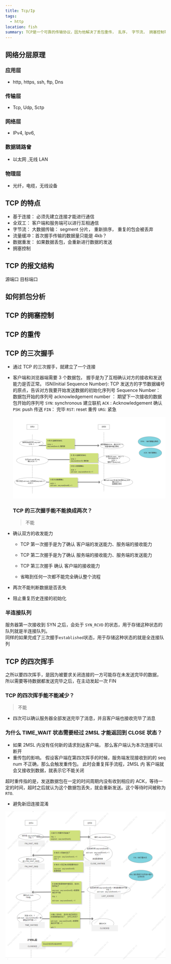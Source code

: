 ```yaml
---
title: Tcp/Ip
tags:
  - http
location: fish
summary: TCP是一个可靠的传输协议，因为他解决了丢包重传， 乱序， 字节流， 拥塞控制等问题
---
```


## 网络分层原理

### 应用层

- http, https, ssh, ftp, Dns

### 传输层

- Tcp, Udp, Sctp

### 网络层

- IPv4, Ipv6,

### 数据链路曾

- 以太网 ,无线 LAN

### 物理层

- 光纤，电缆，无线设备

## TCP 的特点

- 基于连接： 必须先建立连接才能进行通信
- 全双工： 客户端和服务端可以进行互相通信
- 字节流： 大数据传输： segment 分片， 重新排序， 重复的包会被丢弃
- 流量缓冲：首次握手传输的数据量只能是 4kb？
- 数据重发： 如果数据丢包，会重新进行数据的发送
- 拥塞控制

## TCP 的报文结构

源端口
目标端口

## 如何抓包分析

## TCP 的拥塞控制

## TCP 的重传

## TCP 的三次握手

- 通过 TCP 的三次握手，就建立了一个连接
- 客户端和浏览器端需要 3 个数据包， 握手是为了互相确认对方的接收和发送能力是否正常。
  ISN(Initial Sequence Number): TCP 发送方的字节数据编号的原点，告诉对方我要开始发送数据的初始化序列号
  Sequence Number： 数据包开始的序列号
  acknowledgement number ： 期望下一次接收的数据包开始的序列号
  `SYN`: synchronous 建立联机
  `ACK` : Acknowledgement 确认
  `PSH`: push 传送
  `FIN`： 完毕
  `RST`: reset 重传
  `URG`: 紧急

  ![三次握手流程图](./imgs/handshake.png)

  ### TCP 的三次握手能不能换成两次？

  > 不能

- 确认双方的收发能力

  - TCP 第一次握手是为了确认 客户端的发送能力、服务端的接收能力

  - TCP 第二次握手是为了确认 服务端的接收能力、服务端的发送能力

  - TCP 第三次握手 确认 客户端的接收能力

  - 省略到任何一次都不能完全确认整个流程

- 两次不能判断数据是否丢失

- 阻止重复历史连接的初始化

### 半连接队列

服务器第一次接收到 SYN 之后，会处于 `SYN_RCVD` 的状态，用于存储这种状态的队列就是半连接队列。  
同样的如果完成了三次握手`established`状态，用于存储这种状态的就是全连接队列

## TCP 的四次挥手

之所以要四次挥手，是因为被要求关闭连接的一方可能存在未发送完毕的数据， 所以需要等待数据都发送完毕之后，在主动发起一次 FIN

### TCP 的四次挥手能不能减少？

> 不能

- 四次可以确认服务器全部发送完毕了消息，并且客户端也接收完毕了消息

### 为什么 TIME_WAIT 状态需要经过 2MSL 才能返回到 CLOSE 状态？

- 如果 2MSL 内没有任何新的请求到达客户端， 那么客户端认为本次连接可以断开
- 重传包的影响。 假设客户端在第四次挥手的时候，服务端发现接收到的的 seq num 不正确，那么会触发重传包。 此时会重复挥手流程，2MSL 内 客户端就会又接收到数据，就表示它不能关闭

超时重传指的是，发送数据包在一定的时间周期内没有收到相应的 ACK，等待一定的时间，超时之后就认为这个数据包丢失，就会重新发送。这个等待时间被称为 `RTO`.

- 避免新旧连接混淆

![四次挥手流程图](./imgs/wave.png)
